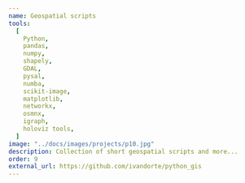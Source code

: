 ```yaml
---
name: Geospatial scripts
tools:
  [
    Python,
    pandas,
    numpy,
    shapely,
    GDAL,
    pysal,
    numba,
    scikit-image,
    matplotlib,
    networkx,
    osmnx,
    igraph,
    holoviz tools,
  ]
image: "../docs/images/projects/p10.jpg"
description: Collection of short geospatial scripts and more...
order: 9
external_url: https://github.com/ivandorte/python_gis
---
```

